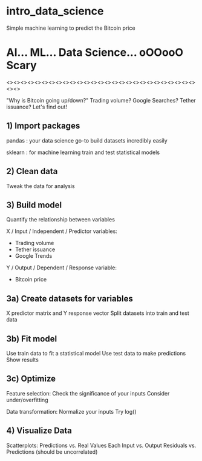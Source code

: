 # intro_data_science
Simple machine learning to predict the Bitcoin price

# AI... ML... Data Science... oOOooO Scary

<><><><><><><><><><><><><><><><><><><><><><><><><><><><><>

"Why is Bitcoin going up/down?"
Trading volume? Google Searches? Tether issuance?
Let's find out!



## 1) Import packages

pandas : your data science go-to
build datasets incredibly easily

sklearn : for machine learning
train and test statistical models


## 2) Clean data

Tweak the data for analysis


## 3) Build model

Quantify the relationship between variables

X / Input / Independent / Predictor variables:
* Trading volume
* Tether issuance
* Google Trends

Y / Output / Dependent / Response variable:
* Bitcoin price


## 3a) Create datasets for variables
X predictor matrix and Y response vector
Split datasets into train and test data

## 3b) Fit model
Use train data to fit a statistical model
Use test data to make predictions
Show results


## 3c) Optimize
Feature selection:
Check the significance of your inputs
Consider under/overfitting

Data transformation:
Normalize your inputs
Try log()


## 4) Visualize Data

Scatterplots:
Predictions vs. Real Values
Each Input vs. Output
Residuals vs. Predictions (should be uncorrelated)
